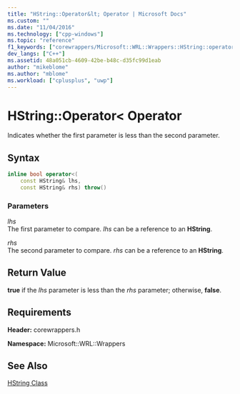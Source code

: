 ```yaml
---
title: "HString::Operator&lt; Operator | Microsoft Docs"
ms.custom: ""
ms.date: "11/04/2016"
ms.technology: ["cpp-windows"]
ms.topic: "reference"
f1_keywords: ["corewrappers/Microsoft::WRL::Wrappers::HString::operator<"]
dev_langs: ["C++"]
ms.assetid: 48a051cb-4609-42be-b48c-d35fc99d1eab
author: "mikeblome"
ms.author: "mblome"
ms.workload: ["cplusplus", "uwp"]
---
```

# HString::Operator&lt; Operator

Indicates whether the first parameter is less than the second parameter.

## Syntax

```cpp
inline bool operator<(
    const HString& lhs,
    const HString& rhs) throw()  
```

### Parameters

*lhs*  
The first parameter to compare. *lhs* can be a reference to an **HString**.

*rhs*  
The second parameter to compare. *rhs* can be a reference to an **HString**.

## Return Value

**true** if the *lhs* parameter is less than the *rhs* parameter; otherwise, **false**.

## Requirements

**Header:** corewrappers.h

**Namespace:** Microsoft::WRL::Wrappers

## See Also

[HString Class](../windows/hstring-class.md)